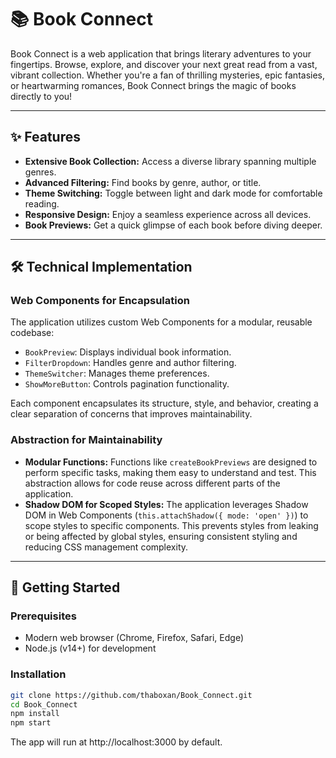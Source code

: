 # 📚 Book Connect

Book Connect is a web application that brings literary adventures to your fingertips. Browse, explore, and discover your next great read from a vast, vibrant collection. Whether you're a fan of thrilling mysteries, epic fantasies, or heartwarming romances, Book Connect brings the magic of books directly to you!

---

## ✨ Features

- **Extensive Book Collection:** Access a diverse library spanning multiple genres.
- **Advanced Filtering:** Find books by genre, author, or title.
- **Theme Switching:** Toggle between light and dark mode for comfortable reading.
- **Responsive Design:** Enjoy a seamless experience across all devices.
- **Book Previews:** Get a quick glimpse of each book before diving deeper.

---

## 🛠️ Technical Implementation

### Web Components for Encapsulation

The application utilizes custom Web Components for a modular, reusable codebase:
- `BookPreview`: Displays individual book information.
- `FilterDropdown`: Handles genre and author filtering.
- `ThemeSwitcher`: Manages theme preferences.
- `ShowMoreButton`: Controls pagination functionality.

Each component encapsulates its structure, style, and behavior, creating a clear separation of concerns that improves maintainability.

### Abstraction for Maintainability

- **Modular Functions:** Functions like `createBookPreviews` are designed to perform specific tasks, making them easy to understand and test. This abstraction allows for code reuse across different parts of the application.
- **Shadow DOM for Scoped Styles:** The application leverages Shadow DOM in Web Components (`this.attachShadow({ mode: 'open' })`) to scope styles to specific components. This prevents styles from leaking or being affected by global styles, ensuring consistent styling and reducing CSS management complexity.

---

## 🚀 Getting Started

### Prerequisites

- Modern web browser (Chrome, Firefox, Safari, Edge)
- Node.js (v14+) for development

### Installation

```bash
git clone https://github.com/thaboxan/Book_Connect.git
cd Book_Connect
npm install
npm start
 ```

The app will run at http://localhost:3000 by default.
